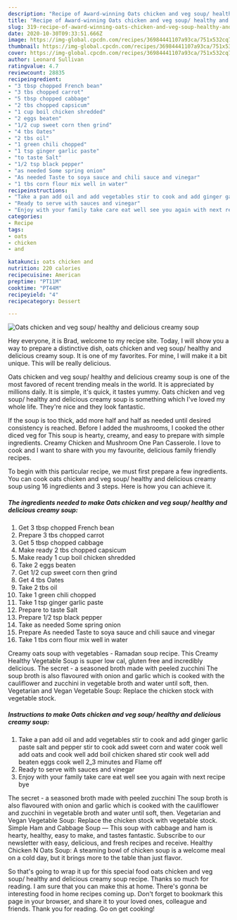 ```yaml
---
description: "Recipe of Award-winning Oats chicken and veg soup/ healthy and delicious creamy soup"
title: "Recipe of Award-winning Oats chicken and veg soup/ healthy and delicious creamy soup"
slug: 319-recipe-of-award-winning-oats-chicken-and-veg-soup-healthy-and-delicious-creamy-soup
date: 2020-10-30T09:33:51.666Z
image: https://img-global.cpcdn.com/recipes/36984441107a93ca/751x532cq70/oats-chicken-and-veg-soup-healthy-and-delicious-creamy-soup-recipe-main-photo.jpg
thumbnail: https://img-global.cpcdn.com/recipes/36984441107a93ca/751x532cq70/oats-chicken-and-veg-soup-healthy-and-delicious-creamy-soup-recipe-main-photo.jpg
cover: https://img-global.cpcdn.com/recipes/36984441107a93ca/751x532cq70/oats-chicken-and-veg-soup-healthy-and-delicious-creamy-soup-recipe-main-photo.jpg
author: Leonard Sullivan
ratingvalue: 4.7
reviewcount: 28835
recipeingredient:
- "3 tbsp chopped French bean"
- "3 tbs chopped carrot"
- "5 tbsp chopped cabbage"
- "2 tbs chopped capsicum"
- "1 cup boil chicken shredded"
- "2 eggs beaten"
- "1/2 cup sweet corn then grind"
- "4 tbs Oates"
- "2 tbs oil"
- "1 green chili chopped"
- "1 tsp ginger garlic paste"
- "to taste Salt"
- "1/2 tsp black pepper"
- "as needed Some spring onion"
- "As needed Taste to soya sauce and chili sauce and vinegar"
- "1 tbs corn flour mix well in water"
recipeinstructions:
- "Take a pan add oil and add vegetables stir to cook and add ginger garlic paste salt and pepper stir to cook add sweet corn and water cook well add oats and cook well add boil chicken shared stir cook well add beaten eggs cook well 2_3 minutes and Flame off"
- "Ready to serve with sauces and vinegar"
- "Enjoy with your family take care eat well see you again with next recipe bye"
categories:
- Recipe
tags:
- oats
- chicken
- and

katakunci: oats chicken and 
nutrition: 220 calories
recipecuisine: American
preptime: "PT11M"
cooktime: "PT44M"
recipeyield: "4"
recipecategory: Dessert

---
```



![Oats chicken and veg soup/ healthy and delicious creamy soup](https://img-global.cpcdn.com/recipes/36984441107a93ca/751x532cq70/oats-chicken-and-veg-soup-healthy-and-delicious-creamy-soup-recipe-main-photo.jpg)

Hey everyone, it is Brad, welcome to my recipe site. Today, I will show you a way to prepare a distinctive dish, oats chicken and veg soup/ healthy and delicious creamy soup. It is one of my favorites. For mine, I will make it a bit unique. This will be really delicious.

Oats chicken and veg soup/ healthy and delicious creamy soup is one of the most favored of recent trending meals in the world. It is appreciated by millions daily. It is simple, it's quick, it tastes yummy. Oats chicken and veg soup/ healthy and delicious creamy soup is something which I've loved my whole life. They're nice and they look fantastic.

If the soup is too thick, add more half and half as needed until desired consistency is reached. Before I added the mushrooms, I cooked the other diced veg for This soup is hearty, creamy, and easy to prepare with simple ingredients. Creamy Chicken and Mushroom One Pan Casserole. I love to cook and I want to share with you my favourite, delicious family friendly recipes.


To begin with this particular recipe, we must first prepare a few ingredients. You can cook oats chicken and veg soup/ healthy and delicious creamy soup using 16 ingredients and 3 steps. Here is how you can achieve it.

<!--inarticleads1-->

##### The ingredients needed to make Oats chicken and veg soup/ healthy and delicious creamy soup:

1. Get 3 tbsp chopped French bean
1. Prepare 3 tbs chopped carrot
1. Get 5 tbsp chopped cabbage
1. Make ready 2 tbs chopped capsicum
1. Make ready 1 cup boil chicken shredded
1. Take 2 eggs beaten
1. Get 1/2 cup sweet corn then grind
1. Get 4 tbs Oates
1. Take 2 tbs oil
1. Take 1 green chili chopped
1. Take 1 tsp ginger garlic paste
1. Prepare to taste Salt
1. Prepare 1/2 tsp black pepper
1. Take as needed Some spring onion
1. Prepare As needed Taste to soya sauce and chili sauce and vinegar
1. Take 1 tbs corn flour mix well in water


Creamy oats soup with vegetables - Ramadan soup recipe. This Creamy Healthy Vegetable Soup is super low cal, gluten free and incredibly delicious. The secret - a seasoned broth made with peeled zucchini The soup broth is also flavoured with onion and garlic which is cooked with the cauliflower and zucchini in vegetable broth and water until soft, then. Vegetarian and Vegan Vegetable Soup: Replace the chicken stock with vegetable stock. 

<!--inarticleads2-->

##### Instructions to make Oats chicken and veg soup/ healthy and delicious creamy soup:

1. Take a pan add oil and add vegetables stir to cook and add ginger garlic paste salt and pepper stir to cook add sweet corn and water cook well add oats and cook well add boil chicken shared stir cook well add beaten eggs cook well 2_3 minutes and Flame off
1. Ready to serve with sauces and vinegar
1. Enjoy with your family take care eat well see you again with next recipe bye


The secret - a seasoned broth made with peeled zucchini The soup broth is also flavoured with onion and garlic which is cooked with the cauliflower and zucchini in vegetable broth and water until soft, then. Vegetarian and Vegan Vegetable Soup: Replace the chicken stock with vegetable stock. Simple Ham and Cabbage Soup — This soup with cabbage and ham is hearty, healthy, easy to make, and tastes fantastic. Subscribe to our newsletter with easy, delicious, and fresh recipes and receive. Healthy Chicken N Oats Soup: A steaming bowl of chicken soup is a welcome meal on a cold day, but it brings more to the table than just flavor. 

So that's going to wrap it up for this special food oats chicken and veg soup/ healthy and delicious creamy soup recipe. Thanks so much for reading. I am sure that you can make this at home. There's gonna be interesting food in home recipes coming up. Don't forget to bookmark this page in your browser, and share it to your loved ones, colleague and friends. Thank you for reading. Go on get cooking!
